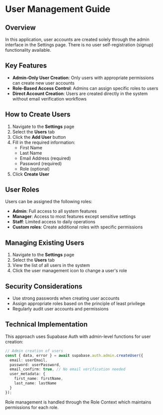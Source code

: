 # User Management Guide

## Overview
In this application, user accounts are created solely through the admin interface in the Settings page. There is no user self-registration (signup) functionality available.

## Key Features
- **Admin-Only User Creation**: Only users with appropriate permissions can create new user accounts
- **Role-Based Access Control**: Admins can assign specific roles to users
- **Direct Account Creation**: Users are created directly in the system without email verification workflows

## How to Create Users

1. Navigate to the **Settings** page
2. Select the **Users** tab
3. Click the **Add User** button
4. Fill in the required information:
   - First Name
   - Last Name
   - Email Address (required)
   - Password (required)
   - Role (optional)
5. Click **Create User**

## User Roles

Users can be assigned the following roles:
- **Admin**: Full access to all system features
- **Manager**: Access to most features except sensitive settings
- **Staff**: Limited access to daily operations
- **Custom roles**: Create additional roles with specific permissions

## Managing Existing Users

1. Navigate to the **Settings** page
2. Select the **Users** tab
3. View the list of all users in the system
4. Click the user management icon to change a user's role

## Security Considerations

- Use strong passwords when creating user accounts
- Assign appropriate roles based on the principle of least privilege
- Regularly audit user accounts and permissions

## Technical Implementation

This approach uses Supabase Auth with admin-level functions for user creation:

```typescript
// Admin creation of users
const { data, error } = await supabase.auth.admin.createUser({
  email: userEmail,
  password: userPassword,
  email_confirm: true, // No email verification needed
  user_metadata: {
    first_name: firstName,
    last_name: lastName
  }
});
```

Role management is handled through the Role Context which maintains permissions for each role. 